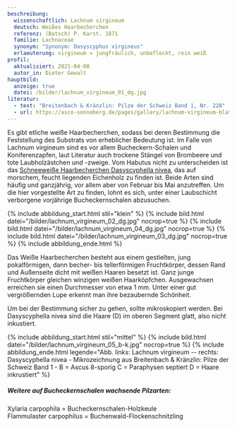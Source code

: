 ```yaml
---
beschreibung:
  wissenschaftlich: Lachnum virgineum
  deutsch: Weißes Haarbecherchen
  referenz: (Batsch) P. Karst. 1871
  familie: Lachnaceae
  synonym: "Synonym: Dasyscyphus virgineus"
  erlaeuterung: virgineum = jungfräulich, unbefleckt, rein weiß
profil:
  aktualisiert: 2021-04-08
  autor_in: Dieter Gewalt
hauptbild:
  anzeige: true
  datei: /bilder/lachnum_virgineum_01_dg.jpg
literatur:
  - text: "Breitenbach & Kränzlin: Pilze der Schweiz Band 1, Nr. 228"
  - url: https://asco-sonneberg.de/pages/gallery/lachnum-virgineum-blatt-quercus-140428-01mjj37467.php
---
```

Es gibt etliche weiße Haarbecherchen, sodass bei deren Bestimmung die Feststellung des Substrats von erheblicher Bedeutung ist. Im Falle von Lachnum virgineum sind es vor allem Bucheckern-Schalen und Koniferenzapfen, laut Literatur auch trockene Stängel von Brombeere und tote Laubholzästchen und -zweige. Vom Habutus nicht zu unterscheiden ist das [Schneeweiße Haarbecherchen Dasyscyphella nivea](/pilze/dasyscyphella-nivea-schneeweißes-haarbecherchen), das auf morschem, feucht liegenden Eichenholz zu finden ist. Beide Arten sind häufig und ganzjährig, vor allem aber von Februar bis Mai anzutreffen. Um die hier vorgestellte Art zu finden, lohnt es sich, unter einer Laubschicht verborgene vorjährige Bucheckernschalen abzusuchen.

{% include abbildung_start.html stil="klein" %}
{% include bild.html datei="/bilder/lachnum_virgineum_02_dg.jpg" nocrop=true %}
{% include bild.html datei="/bilder/lachnum_virgineum_04_dg.jpg" nocrop=true %}
{% include bild.html datei="/bilder/lachnum_virgineum_03_dg.jpg" nocrop=true %}
{% include abbildung_ende.html %}

Das Weiße Haarbecherchen besteht aus einem gestielten, jung pokalförmigen, dann becher- bis tellerförmigen Fruchtkörper, dessen Rand und Außenseite dicht mit weißen Haaren besetzt ist. Ganz junge Fruchtkörper gleichen winzigen weißen Haarköpfchen. Ausgewachsen erreichen sie einen Durchmesser von etwa 1 mm. Unter einer gut vergrößernden Lupe erkennt man ihre bezaubernde Schönheit.

Um bei der Bestimmung sicher zu gehen, sollte mikroskopiert werden. Bei Dasyscyphella nivea sind die Haare (D) im oberen Segment glatt, also nicht inkustiert.

{% include abbildung_start.html stil="mittel" %}
{% include bild.html datei="/bilder/lachnum_virgineum_05_b-k.jpg" nocrop=true %}
{% include abbildung_ende.html legende="Abb. links: Lachnum virgineum -- rechts: Dasyscyphella nivea  - Mikrozeichnung aus Breitenbach & Kränzlin: Pilze der Schweiz Band 1 - B = Ascus 8-sporig C = Paraphysen septiert D = Haare inkrustiert" %}

##### Weitere auf Bucheckernschalen wachsende Pilzarten:

Xylaria carpophila  =  Bucheckernschalen-Holzkeule  
Flammulaster carpophilus  =  Buchenwald-Flockenschnitzling